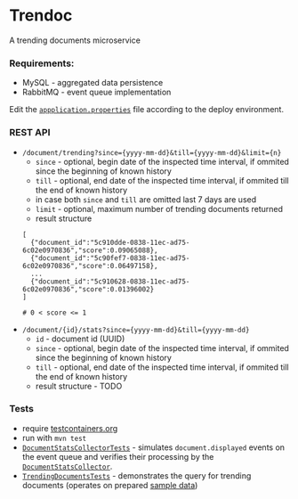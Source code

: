 # Trendoc
A trending documents microservice

### Requirements:
- MySQL - aggregated data persistence
- RabbitMQ - event queue implementation

Edit the [`appplication.properties`](src/main/resources/application.properties) file according to the deploy environment.

### REST API
- `/document/trending?since={yyyy-mm-dd}&till={yyyy-mm-dd}&limit={n}`
  - `since` - optional, begin date of the inspected time interval, if ommited since the beginning of known history
  - `till` - optional, end date of the inspected time interval, if ommited till the end of known history
  - in case both `since` and `till` are omitted last 7 days are used
  - `limit` - optional, maximum number of trending documents returned
  - result structure
  ```
  [
    {"document_id":"5c910dde-0838-11ec-ad75-6c02e0970836","score":0.09065088},
    {"document_id":"5c90fef7-0838-11ec-ad75-6c02e0970836","score":0.06497158},
    ...
    {"document_id":"5c910628-0838-11ec-ad75-6c02e0970836","score":0.01396002}
  ]
  
  # 0 < score <= 1
  ```
- `/document/{id}/stats?since={yyyy-mm-dd}&till={yyyy-mm-dd}`
  - `id` - document id (UUID)
  - `since` - optional, begin date of the inspected time interval, if ommited since the beginning of known history
  - `till` - optional, end date of the inspected time interval, if ommited till the end of known history
  - result structure - TODO

### Tests
- require [testcontainers.org](https://testcontainers.org)
- run with `mvn test`
- [`DocumentStatsCollectorTests`](src/test/java/com/github/mat127/trendoc/DocumentStatsCollectorTests.java) - simulates `document.displayed` events on the event queue and verifies their processing by the [`DocumentStatsCollector`](src/main/java/com/github/mat127/trendoc/DocumentStatsCollector.java).
- [`TrendingDocumentsTests`](src/test/java/com/github/mat127/trendoc/TrendingDocumentsTests.java) - demonstrates the query for trending documents (operates on prepared [sample data](src/test/resources/schema-and-data.sql))
